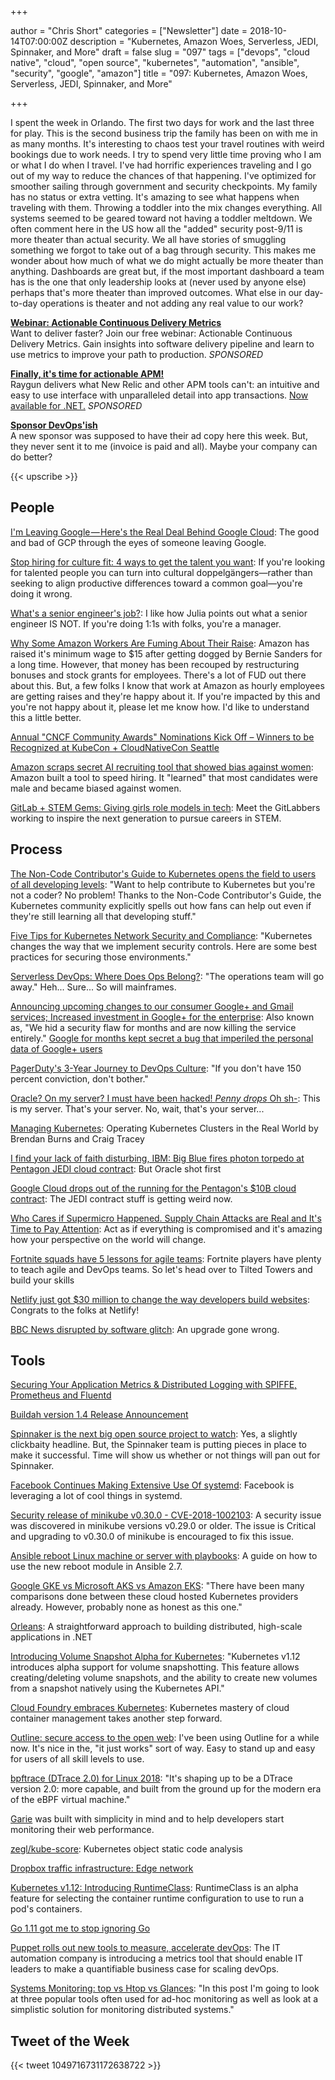 +++

author = "Chris Short"
categories = ["Newsletter"]
date = 2018-10-14T07:00:00Z
description = "Kubernetes, Amazon Woes, Serverless, JEDI, Spinnaker, and More"
draft = false
slug = "097"
tags = ["devops", "cloud native", "cloud", "open source", "kubernetes", "automation", "ansible", "security", "google", "amazon"]
title = "097: Kubernetes, Amazon Woes, Serverless, JEDI, Spinnaker, and More"

+++

I spent the week in Orlando. The first two days for work and the last three for play. This is the second business trip the family has been on with me in as many months. It's interesting to chaos test your travel routines with weird bookings due to work needs. I try to spend very little time proving who I am or what I do when I travel. I've had horrific experiences traveling and I go out of my way to reduce the chances of that happening. I've optimized for smoother sailing through government and security checkpoints. My family has no status or extra vetting. It's amazing to see what happens when traveling with them. Throwing a toddler into the mix changes everything. All systems seemed to be geared toward not having a toddler meltdown. We often comment here in the US how all the "added" security post-9/11 is more theater than actual security. We all have stories of smuggling something we forgot to take out of a bag through security. This makes me wonder about how much of what we do might actually be more theater than anything. Dashboards are great but, if the most important dashboard a team has is the one that only leadership looks at (never used by anyone else) perhaps that's more theater than improved outcomes. What else in our day-to-day operations is theater and not adding any real value to our work?

[**Webinar: Actionable Continuous Delivery Metrics**](https://info.thoughtworks.com/Actionable_CD_Metrics.html)  
Want to deliver faster? Join our free webinar: Actionable Continuous Delivery Metrics. Gain insights into software delivery pipeline and learn to use metrics to improve your path to production. *SPONSORED*

[**Finally, it's time for actionable APM!**](https://raygun.com/)  
Raygun delivers what New Relic and other APM tools can't: an intuitive and easy to use interface with unparalleled detail into app transactions. [Now available for .NET.](https://raygun.com/) *SPONSORED*

[**Sponsor DevOps'ish**](https://devopsish.com/sponsor/)  
A new sponsor was supposed to have their ad copy here this week. But, they never sent it to me (invoice is paid and all). Maybe your company can do better?

{{< upscribe >}}

## People

[I'm Leaving Google — Here's the Real Deal Behind Google Cloud](https://medium.com/@amirh1/im-leaving-google-and-here-s-the-real-deal-behind-google-cloud-1b86513be01b): The good and bad of GCP through the eyes of someone leaving Google.

[Stop hiring for culture fit: 4 ways to get the talent you want](https://opensource.com/open-organization/18/10/reconsider-culture-fit): If you're looking for talented people you can turn into cultural doppelgängers—rather than seeking to align productive differences toward a common goal—you're doing it wrong.

[What's a senior engineer's job?](https://jvns.ca/blog/senior-engineer/): I like how Julia points out what a senior engineer IS NOT. If you're doing 1:1s with folks, you're a manager.

[Why Some Amazon Workers Are Fuming About Their Raise](https://www.nytimes.com/2018/10/09/technology/amazon-workers-pay-raise.html): Amazon has raised it's minimum wage to $15 after getting dogged by Bernie Sanders for a long time. However, that money has been recouped by restructuring bonuses and stock grants for employees. There's a lot of FUD out there about this. But, a few folks I know that work at Amazon as hourly employees are getting raises and they're happy about it. If you're impacted by this and you're not happy about it, please let me know how. I'd like to understand this a little better.

[Annual "CNCF Community Awards" Nominations Kick Off – Winners to be Recognized at KubeCon + CloudNativeCon Seattle](https://www.cncf.io/blog/2018/10/08/annual-cncf-community-awards-nominations-kick-off-winners-to-be-recognized-at-kubecon-cloudnativecon-seattle/)

[Amazon scraps secret AI recruiting tool that showed bias against women](https://www.reuters.com/article/us-amazon-com-jobs-automation-insight/amazon-scraps-secret-ai-recruiting-tool-that-showed-bias-against-women-idUSKCN1MK08G): Amazon built a tool to speed hiring. It "learned" that most candidates were male and became biased against women.

[GitLab + STEM Gems: Giving girls role models in tech](https://about.gitlab.com/2018/10/08/stem-gems-give-girls-role-models/): Meet the GitLabbers working to inspire the next generation to pursue careers in STEM.

## Process

[The Non-Code Contributor's Guide to Kubernetes opens the field to users of all developing levels](https://jaxenter.com/kubernetes-non-code-contributors-guide-150422.html): "Want to help contribute to Kubernetes but you're not a coder? No problem! Thanks to the Non-Code Contributor's Guide, the Kubernetes community explicitly spells out how fans can help out even if they're still learning all that developing stuff."

[Five Tips for Kubernetes Network Security and Compliance](https://www.tigera.io/blog/five-tips-for-kubernetes-network-security-and-compliance/): "Kubernetes changes the way that we implement security controls. Here are some best practices for securing those environments."

[Serverless DevOps: Where Does Ops Belong?](https://www.serverlessops.io/blog/serverless-devops-where-does-ops-belong): "The operations team will go away." Heh... Sure... So will mainframes.

[Announcing upcoming changes to our consumer Google+ and Gmail services; Increased investment in Google+ for the enterprise](https://cloud.google.com/blog/products/g-suite/announcing-upcoming-changes-to-our-consumer-googleplus-and-gmail-services-increased-investment-in-googleplus-for-the-enterprise): Also known as, "We hid a security flaw for months and are now killing the service entirely." [Google for months kept secret a bug that imperiled the personal data of Google+ users](https://www.washingtonpost.com/technology/2018/10/08/google-overhauls-privacy-rules-after-discovering-exposure-user-data/)

[PagerDuty's 3-Year Journey to DevOps Culture](https://thenewstack.io/pagerdutys-3-year-journey-to-devops-culture/): "If you don't have 150 percent conviction, don't bother."

[Oracle? On my server? I must have been hacked! *Penny drops* Oh sh-](https://www.theregister.co.uk/2018/10/08/who-me/): This is my server. That's your server. No, wait, that's your server...

[Managing Kubernetes](http://shop.oreilly.com/product/0636920146667.do): Operating Kubernetes Clusters in the Real World by Brendan Burns and Craig Tracey

[I find your lack of faith disturbing, IBM: Big Blue fires photon torpedo at Pentagon JEDI cloud contract](https://www.theregister.co.uk/2018/10/10/ibm_jedi_contract/): But Oracle shot first

[Google Cloud drops out of the running for the Pentagon's $10B cloud contract](https://www.geekwire.com/2018/google-cloud-drops-running-pentagons-10b-cloud-contract/): The JEDI contract stuff is getting weird now.

[Who Cares if Supermicro Happened. Supply Chain Attacks are Real and It's Time to Pay Attention](https://blog.sonatype.com/is-supermicro-real-who-cares.-supply-chain-attacks-are-happening-and-its-time-to-talk-about-it): Act as if everything is compromised and it's amazing how your perspective on the world will change.

[Fortnite squads have 5 lessons for agile teams](https://enterprisersproject.com/article/2018/10/fortnite-squads-have-5-lessons-agile-teams): Fortnite players have plenty to teach agile and DevOps teams. So let's head over to Tilted Towers and build your skills

[Netlify just got $30 million to change the way developers build websites](https://techcrunch.com/2018/10/09/netlify-just-got-30-million-to-change-the-way-developers-build-websites/): Congrats to the folks at Netlify!

[BBC News disrupted by software glitch](https://www.bbc.com/news/technology-45812540): An upgrade gone wrong.

## Tools

[Securing Your Application Metrics & Distributed Logging with SPIFFE, Prometheus and Fluentd](https://blog.scytale.io/secure-application-metrics-distributed-logging-with-spiffe-f54f9f798124)

[Buildah version 1.4 Release Announcement](https://buildah.io/releases/2018/10/08/Buildah-version-v1.4.html)

[Spinnaker is the next big open source project to watch](https://techcrunch.com/2018/10/09/spinnaker-is-the-next-big-open-source-project-to-watch/): Yes, a slightly clickbaity headline. But, the Spinnaker team is putting pieces in place to make it successful. Time will show us whether or not things will pan out for Spinnaker.

[Facebook Continues Making Extensive Use Of systemd](https://www.phoronix.com/scan.php?page=news_item&px=Facebook-systemd-2018): Facebook is leveraging a lot of cool things in systemd.

[Security release of minikube v0.30.0 - CVE-2018-1002103](https://discuss.kubernetes.io/t/security-release-of-minikube-v0-30-0-cve-2018-1002103/3078): A security issue was discovered in minikube versions v0.29.0 or older. The issue is Critical and upgrading to v0.30.0 of minikube is encouraged to fix this issue.

[Ansible reboot Linux machine or server with playbooks](https://www.cyberciti.biz/faq/ansible-reboot-linux-machine-or-server-with-playbooks/): A guide on how to use the new reboot module in Ansible 2.7.

[Google GKE vs Microsoft AKS vs Amazon EKS](https://kubedex.com/google-gke-vs-microsoft-aks-vs-amazon-eks/): "There have been many comparisons done between these cloud hosted Kubernetes providers already. However, probably none as honest as this one."

[Orleans](https://dotnet.github.io/orleans/): A straightforward approach to building distributed, high-scale applications in .NET

[Introducing Volume Snapshot Alpha for Kubernetes](https://kubernetes.io/blog/2018/10/09/introducing-volume-snapshot-alpha-for-kubernetes/): "Kubernetes v1.12 introduces alpha support for volume snapshotting. This feature allows creating/deleting volume snapshots, and the ability to create new volumes from a snapshot natively using the Kubernetes API."

[Cloud Foundry embraces Kubernetes](https://www.zdnet.com/article/cloud-foundry-embraces-kubernetes/): Kubernetes mastery of cloud container management takes another step forward.

[Outline: secure access to the open web](https://opensource.googleblog.com/2018/10/outline-secure-access-to-open-web.html): I've been using Outline for a while now. It's nice in the, "it just works" sort of way. Easy to stand up and easy for users of all skill levels to use.

[bpftrace (DTrace 2.0) for Linux 2018](http://www.brendangregg.com/blog/2018-10-08/dtrace-for-linux-2018.html): "It's shaping up to be a DTrace version 2.0: more capable, and built from the ground up for the modern era of the eBPF virtual machine."

[Garie](https://garie.io/) was built with simplicity in mind and to help developers start monitoring their web performance.

[zegl/kube-score](https://github.com/zegl/kube-score): Kubernetes object static code analysis

[Dropbox traffic infrastructure: Edge network](https://blogs.dropbox.com/tech/2018/10/dropbox-traffic-infrastructure-edge-network/)

[Kubernetes v1.12: Introducing RuntimeClass](https://kubernetes.io/blog/2018/10/10/kubernetes-v1.12-introducing-runtimeclass/): RuntimeClass is an alpha feature for selecting the container runtime configuration to use to run a pod's containers.

[Go 1.11 got me to stop ignoring Go](https://drewdevault.com/2018/10/08/Go-1.11.html)

[Puppet rolls out new tools to measure, accelerate devOps](https://www.zdnet.com/article/puppet-rolls-out-new-tools-to-measure-accelerate-devops/): The IT automation company is introducing a metrics tool that should enable IT leaders to make a quantifiable business case for scaling devOps.

[Systems Monitoring: top vs Htop vs Glances](http://tech.marksblogg.com/top-htop-glances.html): "In this post I'm going to look at three popular tools often used for ad-hoc monitoring as well as look at a simplistic solution for monitoring distributed systems."

## Tweet of the Week

{{< tweet 1049716731172638722 >}}